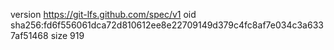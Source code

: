 version https://git-lfs.github.com/spec/v1
oid sha256:fd6f556061dca72d810612ee8e22709149d379c4fc8af7e034c3a6337af51468
size 919
